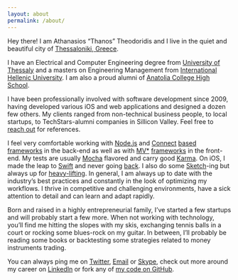 ```yaml
---
layout: about
permalink: /about/
---
```


Hey there! I am Athanasios “Thanos” Theodoridis and I live in the quiet and beautiful city of [Thessaloniki, Greece](http://en.wikipedia.org/wiki/Thessaloniki).

I have an Electrical and Computer Engineering degree from [University of Thessaly](http://www.inf.uth.gr/?lang=en) and a masters on Engineering Management from [International Hellenic University](http://www.econ.ihu.edu.gr/). I am also a proud alumni of [Anatolia College High School](http://www.anatolia.edu.gr/cms.jsp).

I have been professionally involved with software development since 2009, having developed various iOS and web applications and designed a dozen few others. My clients ranged from non-technical business people, to local startups, to TechStars-alumni companies in Sillicon Valley. Feel free to [reach out](mailto:at@atworks.gr?subject=Hello,%20send%20me%20some%20references) for references.

I feel very comfortable working with [Node.js](https://nodejs.org/) and [Connect](https://github.com/senchalabs/connect) [based](http://expressjs.com/) [frameworks](http://sailsjs.org/#!/) in the back-end as well as with [MV*](https://angularjs.org/) [frameworks](http://emberjs.com/) in the front-end. My tests are usually [Mocha](http://mochajs.org/) flavored and carry good [Karma](http://karma-runner.github.io/0.12/index.html). On iOS, I made the leap to [Swift](https://developer.apple.com/swift/) and never going [back](http://en.wikipedia.org/wiki/Objective-C). I also do some [Sketch](http://bohemiancoding.com/sketch/)-ing but always up for [heavy-lifting](http://www.adobe.com/products/photoshop.html). In general, I am always up to date with the industry’s best practices and constantly in the look of optimizing my workflows. I thrive in competitive and challenging environments, have a sick attention to detail and can learn and adapt rapidly.

Born and raised in a highly entrepreneurial family, I’ve started a few startups and will probably start a few more. When not working with technology, you’ll find me hitting the slopes with my skis, exchanging tennis balls in a court or rocking some blues-rock on my guitar. In between, I’ll probably be reading some books or backtesting some strategies related to money instruments trading.

You can always ping me on [Twitter](https://twitter.com/attheodo), [Email](mailto:at@atworks.gr?subject=Hello!) or [Skype](skype:theodoridis.thanos?chat), check out more around my career on [LinkedIn](https://www.linkedin.com/in/attheodo) or fork any of [my code on GitHub](https://github.com/attheodo).
